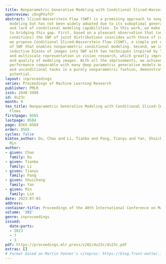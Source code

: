 ```yaml
---
title: Nonparametric Generative Modeling with Conditional Sliced-Wasserstein Flows
openreview: cOngPVufCF
abstract: Sliced-Wasserstein Flow (SWF) is a promising approach to nonparametric generative
  modeling but has not been widely adopted due to its suboptimal generative quality
  and lack of conditional modeling capabilities. In this work, we make two major contributions
  to bridging this gap. First, based on a pleasant observation that (under certain
  conditions) the SWF of joint distributions coincides with those of conditional distributions,
  we propose Conditional Sliced-Wasserstein Flow (CSWF), a simple yet effective extension
  of SWF that enables nonparametric conditional modeling. Second, we introduce appropriate
  inductive biases of images into SWF with two techniques inspired by local connectivity
  and multiscale representation in vision research, which greatly improve the efficiency
  and quality of modeling images. With all the improvements, we achieve generative
  performance comparable with many deep parametric generative models on both conditional
  and unconditional tasks in a purely nonparametric fashion, demonstrating its great
  potential.
layout: inproceedings
series: Proceedings of Machine Learning Research
publisher: PMLR
issn: 2640-3498
id: du23c
month: 0
tex_title: Nonparametric Generative Modeling with Conditional Sliced-{W}asserstein
  Flows
firstpage: 8565
lastpage: 8584
page: 8565-8584
order: 8565
cycles: false
bibtex_author: Du, Chao and Li, Tianbo and Pang, Tianyu and Yan, Shuicheng and Lin,
  Min
author:
- given: Chao
  family: Du
- given: Tianbo
  family: Li
- given: Tianyu
  family: Pang
- given: Shuicheng
  family: Yan
- given: Min
  family: Lin
date: 2023-07-03
address: 
container-title: Proceedings of the 40th International Conference on Machine Learning
volume: '202'
genre: inproceedings
issued:
  date-parts:
  - 2023
  - 7
  - 3
pdf: https://proceedings.mlr.press/v202/du23c/du23c.pdf
extras: []
# Format based on Martin Fenner's citeproc: https://blog.front-matter.io/posts/citeproc-yaml-for-bibliographies/
---
```

